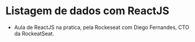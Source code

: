 # Listagem de dados com ReactJS
+ Aula de ReactJS na pratica, pela Rockeseat com Diego Fernandes, CTO da RockeatSeat.
